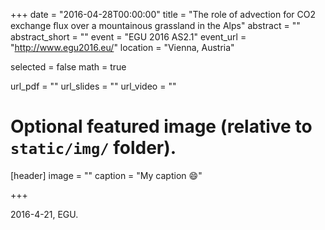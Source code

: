 +++
date = "2016-04-28T00:00:00"
title = "The role of advection for CO2 exchange ﬂux over a mountainous grassland in the Alps"
abstract = ""
abstract_short = ""
event = "EGU 2016 AS2.1"
event_url = "http://www.egu2016.eu/"
location = "Vienna, Austria"

selected = false
math = true

url_pdf = ""
url_slides = ""
url_video = ""

# Optional featured image (relative to `static/img/` folder).
[header]
image = ""
caption = "My caption :smile:"

+++

2016-4-21, EGU.